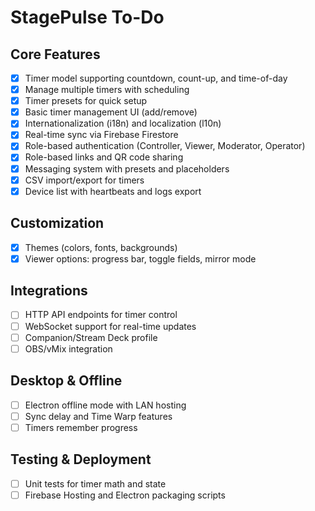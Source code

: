 # StagePulse To-Do

## Core Features
- [x] Timer model supporting countdown, count-up, and time-of-day
- [x] Manage multiple timers with scheduling
- [x] Timer presets for quick setup
- [x] Basic timer management UI (add/remove)
- [x] Internationalization (i18n) and localization (l10n)
- [x] Real-time sync via Firebase Firestore
- [x] Role-based authentication (Controller, Viewer, Moderator, Operator)
- [x] Role-based links and QR code sharing
- [x] Messaging system with presets and placeholders
- [x] CSV import/export for timers
- [x] Device list with heartbeats and logs export

## Customization
- [x] Themes (colors, fonts, backgrounds)
- [x] Viewer options: progress bar, toggle fields, mirror mode

## Integrations
- [ ] HTTP API endpoints for timer control
- [ ] WebSocket support for real-time updates
- [ ] Companion/Stream Deck profile
- [ ] OBS/vMix integration

## Desktop & Offline
- [ ] Electron offline mode with LAN hosting
- [ ] Sync delay and Time Warp features
- [ ] Timers remember progress

## Testing & Deployment
- [ ] Unit tests for timer math and state
- [ ] Firebase Hosting and Electron packaging scripts

